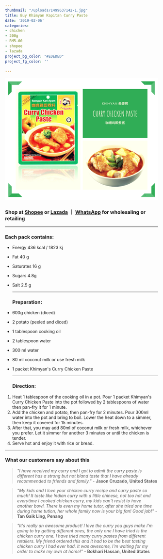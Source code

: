 ```yaml
---
thumbnail: "/uploads/1499637142-1.jpg"
title: Buy Khimyan Kapitan Curry Paste
date: '2019-02-06'
categories:
- chicken
- 200g
- RM5.00
- shopee
- lazada
project_bg_color: "#EDEDED"
project_fg_color: ''

---
```

![](/uploads/curry-chicken-paste.png)

### Shop at [Shopee](https://shopee.com.my/Halal-Penang-Famous-Khimyan-Chicken-Curry-Paste-200gm-i.270483561.3336606776)  or [Lazada](https://www.lazada.com.my/products/ready-stock-khimyan-curry-brand-instant-paste-halal-curry-chicken-paste-i1921990015-s7739212479.html?spm=a2o4k.pdp_revamp.recommendation_1.1.3e687855zsyDxd&mp=1&scm=1007.16389.126158.0&clickTrackInfo=fa55320c-b974-4308-bf56-0599402cdc21__1921990015__10003315__trigger2i__124572__1.0__0.9748926__0.0__0.0__0.0__0.9748926__0__null__null__null__null__null__null____10.0__0.377__0.0__0__6.23__103150,110008,110642__null__null__null__3650.16536__null)  ｜ [WhatsApp](https://wa.link/8h7k1d) for wholesaling or retailing

***

### **Each pack contains:**

* Energy 436 kcal / 1823 kj
* Fat 40 g
* Saturates 16 g
* Sugars 4.8g
* Salt 2.5 g

  ***

  ### **Preparation:**
* 600g chicken (diced)
* 2 potato (peeled and diced)
* 1 tablespoon cooking oil
* 2 tablespoon water
* 300 ml water
* 80 ml coconut milk or use fresh milk
* 1 packet Khimyan's Curry Chicken Paste

  ***

  ### **Direction:**

1. Heat 1 tablespoon of the cooking oil in a pot. Pour 1 packet Khimyan's Curry Chicken Paste into the pot followed by 2 tablespoons of water then pan-fry it for 1 minute.
2. Add the chicken and potato, then pan-fry for 2 minutes. Pour 300ml water into the pot and bring to boil. Lower the heat down to a simmer, then keep it covered for 15 minutes.
3. After that, you may add 80ml of coconut milk or fresh milk, whichever you prefer. Let it simmer for another 3 minutes or until the chicken is tender.
4. Serve hot and enjoy it with rice or bread.

***

### What our customers say about this

> _"I have received my curry and I got to admit the curry paste is different has a strong but not bland taste that I have already recommended to friends and family."_ - **Jason Cruzado, United States**

> _"My kids and I love your chicken curry recipe and curry paste so much! It taste like Indian curry with a little chinese, not too hot and everytime I cooked chicken curry, my kids can't resist to have another bowl. There is even my home tutor, after she tried one time during home tution, her whole family now is your big fan! Good job!"_ - **Tan Gaik Ling, Penang**

> _"It's really an awesome product! I love the curry you guys make I'm going to try getting different ones, the only one I have tried is the chicken curry one. I have tried many curry pastes from different retailers. My friend ordered this and it had to be the best tasting chicken curry I had ever had. It was awesome, I'm waiting for my order to make my own at home!"_ - **Bokhari Hassan, United States**